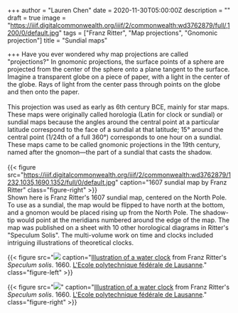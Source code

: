 +++
author = "Lauren Chen"
date = 2020-11-30T05:00:00Z
description = ""
draft = true
image = "https://iiif.digitalcommonwealth.org/iiif/2/commonwealth:wd3762879/full/,1200/0/default.jpg"
tags = ["Franz Ritter", "Map projections", "Gnomonic projection"]
title = "Sundial maps"

+++
Have you ever wondered why map projections are called "projections?" In gnomonic projections, the surface points of a sphere are projected from the center of the sphere onto a plane tangent to the surface. Imagine a transparent globe on a piece of paper, with a light in the center of the globe. Rays of light from the center pass through points on the globe and then onto the paper. ⁠  
⁠  
This projection was used as early as 6th century BCE, mainly for star maps. These maps were originally called horologia (Latin for clock or sundial) or sundial maps because the angles around the central point at a particular latitude correspond to the face of a sundial at that latitude; 15° around the central point (1/24th of a full 360°) corresponds to one hour on a sundial. These maps came to be called gnomonic projections in the 19th century, named after the gnomon—the part of a sundial that casts the shadow.⁠  
⁠  
⁠{{< figure src="https://iiif.digitalcommonwealth.org/iiif/2/commonwealth:wd3762879/1232,1035,1690,1352/full/0/default.jpg" caption="1607 sundial map by Franz Ritter" class="figure-right" >}}  
Shown here is Franz Ritter's 1607 sundial map, centered on the North Pole. To use as a sundial, the map would be flipped to have north at the bottom, and a gnomon would be placed rising up from the North Pole. The shadow-tip would point at the meridians numbered around the edge of the map.⁠ The map was published on a sheet with 10 other horological diagrams in Ritter's "Speculum Solis". The multi-volume work on time and clocks included intriguing illustrations of theoretical clocks.⁠

{{< figure src="<img src="https://plume.epfl.ch/i/?IIIF=/b7/59/8b/e4/b7598be4-e321-40a6-85f9-6ef541b35fcb/iiif/CHEPFL_LIPR_AXB35_000348.tif/14.720893141945774,486.1786148238153,1442.647527910686,1597.0230862697447/!490,542/0/default.jpg"> caption="[Illustration of a water clock](plume.epfl.ch/idviewer/1534/348) from Franz Ritter's _Speculum solis_. 1660. [L'Ecole polytechnique fédérale de Lausanne](https://plume.epfl.ch/)." class="figure-left" >}}

{{< figure src="<img src="https://plume.epfl.ch/i/?IIIF=/b7/59/8b/e4/b7598be4-e321-40a6-85f9-6ef541b35fcb/iiif/CHEPFL_LIPR_AXB35_000354.tif/8.836012861736334,291.8274605103281,1375.4726688102894,1783.3900364520048/!467,605/0/default.jpg">" caption="[Illustration of a water clock](plume.epfl.ch/idviewer/1534/354) from Franz Ritter's _Speculum solis_. 1660. [L'Ecole polytechnique fédérale de Lausanne](https://plume.epfl.ch/)." class="figure-right" >}}